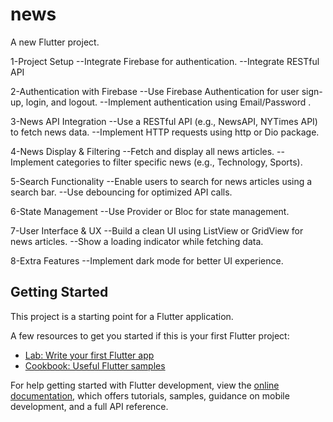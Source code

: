 # news

A new Flutter project.

1-Project Setup
--Integrate Firebase for authentication.
--Integrate RESTful API

2-Authentication with Firebase
--Use Firebase Authentication for user sign-up, login, and logout.
--Implement authentication using Email/Password .

3-News API Integration
--Use a RESTful API (e.g., NewsAPI, NYTimes API) to fetch news data.
--Implement HTTP requests using http or Dio package.

4-News Display & Filtering
--Fetch and display all news articles.
--Implement categories to filter specific news (e.g., Technology, Sports).

5-Search Functionality
--Enable users to search for news articles using a search bar.
--Use debouncing for optimized API calls.

6-State Management
--Use Provider or Bloc for state management.

7-User Interface & UX
--Build a clean UI using ListView or GridView for news articles.
--Show a loading indicator while fetching data.

8-Extra Features
--Implement dark mode for better UI experience.


## Getting Started

This project is a starting point for a Flutter application.

A few resources to get you started if this is your first Flutter project:

- [Lab: Write your first Flutter app](https://docs.flutter.dev/get-started/codelab)
- [Cookbook: Useful Flutter samples](https://docs.flutter.dev/cookbook)

For help getting started with Flutter development, view the
[online documentation](https://docs.flutter.dev/), which offers tutorials,
samples, guidance on mobile development, and a full API reference.
